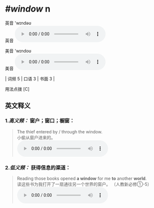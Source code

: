 # ***\#window*** n
英音 'wɪndəʊ  
英音
<audio src="./media/window-B.aac" controls="controls"></audio>

美音 'wɪndoʊ  
美音
<audio src="./media/window.aac" controls="controls"></audio>



| 词频 5 | 口语 3 | 书面 3 |  

用法点拨   [C] 

英文释义
---
### 1.*高义频：* **窗户；窗口；橱窗：**  

 > The thief entered by / through the window.   
 > 小偷从窗户进来的。    
<audio src="./media/1-window.aac" controls="controls"></audio>

### 2.*低义频：* **获得信息的渠道：**  

 > Reading those books opened **a window** for me **to** another **world**.  
 > 读这些书为我打开了一扇通往另一个世界的窗户。  （人教新必修①-5）  
<audio src="./media/Reading those books opened a window for me to another world2_AAC.aac" controls="controls"></audio>


